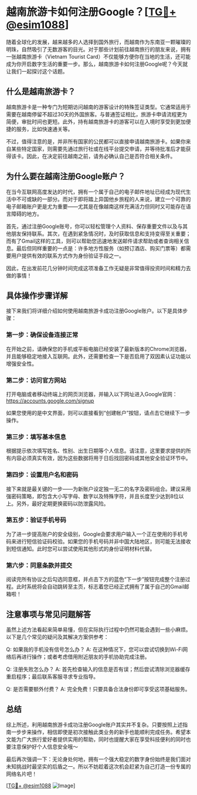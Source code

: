 # 越南旅游卡如何注册Google？[[TG💪+ @esim1088](https://t.me/s/esim1088)]

随着全球化的发展，越来越多的人选择到国外旅行，而越南作为东南亚一颗璀璨的明珠，自然吸引了无数游客的目光。对于那些计划前往越南旅行的朋友来说，拥有一张越南旅游卡（Vietnam Tourist Card）不仅能够方便你在当地的生活，还可能成为你开启数字生活的重要一步。那么，越南旅游卡如何注册Google呢？今天就让我们一起探讨这个话题。

## 什么是越南旅游卡？

越南旅游卡是一种专门为短期访问越南的游客设计的特殊签证类型。它通常适用于需要在越南停留不超过30天的外国旅客。与普通签证相比，旅游卡申请流程更为简便，审批时间也更短。此外，持有越南旅游卡的游客可以在入境时享受到更加便捷的服务，比如快速通关等。

不过，值得注意的是，并非所有国家的公民都可以直接申请越南旅游卡。如果你来自某些特定国家，则需要先通过旅行社或在线平台提交申请，并等待批准后才能获得该卡。因此，在决定前往越南之前，请务必确认自己是否符合相关条件。

## 为什么要在越南注册Google账户？

在当今互联网高度发达的时代，拥有一个属于自己的电子邮件地址已经成为现代生活中不可或缺的一部分。而对于即将踏上异国他乡旅程的人来说，建立一个可靠的电子邮箱账户更是尤为重要——尤其是在像越南这样充满活力但同时又可能存在语言障碍的地方。

首先，通过注册Google账号，你可以轻松管理个人资料、保存重要文件以及与其他朋友保持联系。其次，在遇到紧急情况时，及时获取信息和支持变得至关重要；而有了Gmail这样的工具，则可以帮助您迅速地发送邮件请求帮助或者查询相关信息。最后但同样重要的一点是：许多地方性服务（如预订酒店、购买门票等）都需要用户提供有效的联系方式作为身份验证手段之一。

因此，在出发前花几分钟时间完成这项准备工作无疑是非常值得投资时间和精力去做的事情！

## 具体操作步骤详解

接下来我们将详细介绍如何使用越南旅游卡成功注册Google账户。以下是具体步骤：

### 第一步：确保设备连接正常
在开始之前，请确保您的手机或平板电脑已经安装了最新版本的Chrome浏览器，并且能够稳定地接入互联网。此外，还需要检查一下是否启用了双因素认证功能以增强安全性。

### 第二步：访问官方网站
打开电脑或者移动终端上的网页浏览器，并输入以下网址进入Google官网：
https://accounts.google.com/signup

如果您使用的是中文界面，则可以直接看到“创建帐户”按钮，请点击它继续下一步操作。

### 第三步：填写基本信息
根据提示依次填写姓名、性别、出生日期等个人信息。请注意，这里要求提供的所有内容必须真实有效，因为这些数据将用于日后找回密码或其他安全验证环节中。

### 第四步：设置用户名和密码
接下来就是最关键的一步——为新账户设定独一无二的名字及密码组合。建议采用强密码策略，即包含大小写字母、数字以及特殊字符，并且长度至少达到8位以上。另外，最好定期更换密码以防泄露风险。

### 第五步：验证手机号码
为了进一步提高账户的安全级别，Google会要求用户输入一个正在使用的手机号码来进行短信验证码校验。如果您的手机号码并非中国大陆地区，则可能无法接收到短信通知。此时您可以尝试使用其他形式的身份证明材料代替。

### 第六步：同意条款并提交
阅读完所有协议之后勾选同意框，并点击下方的蓝色“下一步”按钮完成整个注册过程。此时系统将会自动跳转至主页，标志着您已经正式拥有了属于自己的Gmail邮箱啦！

## 注意事项与常见问题解答

虽然上述方法看起来简单易懂，但在实际执行过程中仍然可能会遇到一些小麻烦。以下是几个常见的疑问及其解决方案供参考：

Q: 如果我的手机没有信号怎么办？
A: 在这种情况下，您可以尝试切换到Wi-Fi网络后再进行操作；或者考虑借用附近朋友的手机协助完成注册。

Q: 注册失败怎么办？
A: 首先检查输入的信息是否有误；然后尝试清除浏览器缓存重启程序；最后联系客服寻求专业指导。

Q: 是否需要额外付费？
A: 完全免费！只要具备合法身份即可享受这项基础服务。

## 总结

综上所述，利用越南旅游卡成功注册Google账户其实并不复杂。只要按照上述指南一步步来操作，相信即使是初次接触此类业务的新手也能顺利完成任务。希望本文能为广大旅行爱好者提供实用的帮助，同时也提醒大家在享受科技便利的同时也要注意保护好个人信息安全哦～

最后再次强调一下：无论身处何地，拥有一个强大稳定的数字身份始终是我们面对未知挑战时最坚实的后盾之一。所以不妨趁着这次机会赶紧为自己打造一份专属的网络名片吧！

[[TG💪+ @esim1088](https://t.me/s/esim1088) ![Image](https://i.postimg.cc/4NQfJmqS/Snipaste-2025-05-13-00-14-12.png)]